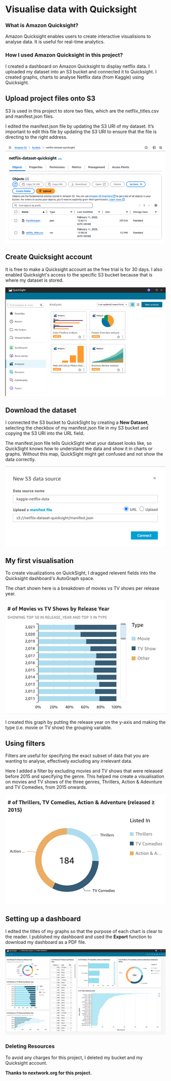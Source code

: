 # Visualise data with Quicksight

### What is Amazon Quicksight?
Amazon Quicksight enables users to create interactive visualisions to analyse
data. It is useful for real-time analytics.

### How I used Amazon Quicksight in this project?
I created a dashboard on Amazon Quicksight to display netflix data. I uploaded
my dataset into an S3 bucket and connected it to Quicksight. I created graphs,
charts to analyse Netflix data (from Kaggle) using Quicksight.

## Upload project files onto S3
S3 is used in this project to store two files, which are the netflix_titles.csv and
manifest.json files.

I edited the manifest.json file by updating the S3 URI of my dataset. Itʼs
important to edit this file by updating the S3 URI to ensure that the file is directing to the right address. 

![Bucket](/netflix-quicksight/src/S3%20Bucket.png)

## Create Quicksight account
It is free to make a Quicksight account as the free trial is for 30 days. I also
enabled Quicksight's access to the specific S3 bucket because that is where my dataset is stored.

![Quicksight Homepage](/netflix-quicksight/src/Quicksight%20Homepage.png)

## Download the dataset
I connected the S3 bucket to QuickSight by creating a **New Dataset**, selecting the checkbox of my manifest.json file in my S3 bucket and copying the S3 URI into the URL field.

The manifest.json file tells QuickSight what your dataset looks like, so QuickSight knows how to understand the data and show it in charts or graphs. Without this map,
QuickSight might get confused and not show the data correctly.

![S3 Connection](/netflix-quicksight/src/S3%20Connection.png)

## My first visualisation
To create visualizations on QuickSight, I dragged relevent fields into the Quicksight
dashboard's AutoGraph space.

The chart shown here is a breakdown of movies vs TV shows per
release year.

![Movies/ TV Shows](/netflix-quicksight/src/Movies:TVshows.png)

I created this graph by putting the release year on the y-axis and making the
type (i.e. movie or TV show) the grouping variable.

## Using filters
Filters are useful for specifying the exact subset of data that you are wanting to
analyse, effectively excluding any irrelevant data.

Here I added a filter by excluding movies and TV shows that were released
before 2015 and specifying the genre. This helped me create a visualisation on movies and TV shows of the three genres, Thrillers, Action & Adevnture and TV Comedies, from 2015 onwards.

![Movies/ TV shows post 2015](/netflix-quicksight/src/Movies:%20Tv%20shows%20post%202015.png)

## Setting up a dashboard
I edited the titles of my graphs so that the purpose of each
chart is clear to the reader. I published my dashboard and used the **Export** function to download my dashboard as a PDF file.

![Dashboard](/netflix-quicksight/src/Dashboard.png)

### Deleting Resources
To avoid any charges for this project, I deleted my bucket and my Quicksight account.

**Thanks to nextwork.org for this project.**